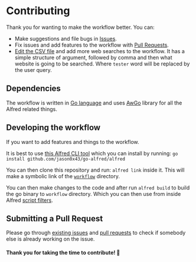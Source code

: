 # Contributing
Thank you for wanting to make the workflow better. You can:
- Make suggestions and file bugs in [Issues](../../issues/).
- Fix issues and add features to the workflow with [Pull Requests](../../pulls/).
- [Edit the CSV file](https://github.com/nikitavoloboev/alfred-ask-create-share/edit/master/workflow/websites.csv) and add more web searches to the workflow. It has a simple structure of argument, followed by comma and then what website is going to be searched. Where `tester` word will be replaced by the user query.

## Dependencies
The workflow is written in [Go language](https://golang.org/) and uses [AwGo](https://github.com/deanishe/awgo) library for all the Alfred related things.

## Developing the workflow
If you want to add features and things to the workflow.

It is best to use [this Alfred CLI tool](https://godoc.org/github.com/jason0x43/go-alfred/alfred) which you can install by running:
`go install github.com/jason0x43/go-alfred/alfred`

You can then clone this repository and run: `alfred link` inside it. This will make a symbolic link of the [`workflow`](workflow) directory.

You can then make changes to the code and after run `alfred build` to build the go binary to `workflow` directory. Which you can then use from inside Alfred [script filters](https://www.alfredapp.com/help/workflows/inputs/script-filter/).

## Submitting a Pull Request
Please go through [existing issues](../../issues/) and [pull requests](../../pulls/) to check if somebody else is already working on the issue.

#### Thank you for taking the time to contribute! 💜